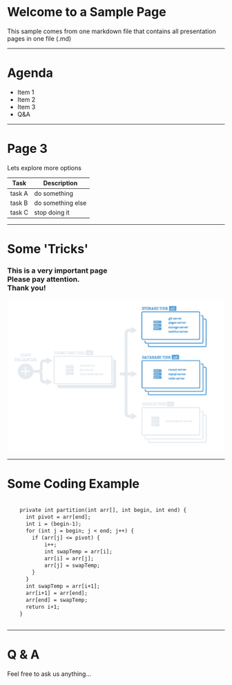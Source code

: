 # Welcome to a Sample Page 
This sample comes from one markdown file that contains all presentation pages in one file (.md)

---

# Agenda

- Item 1
- Item 2
- Item 3
- Q&A

---

# Page 3

Lets explore more options

|Task|Description|
|---|---|
|task A| do something|
|task B| do something else|
|task C| stop doing it|

---

# Some 'Tricks'

<div class="container">
    <div class="column-left">
        <h3>This is a very important page<br>Please pay attention.<br>Thank you!</h3>
    </div>
    <div class="image-column">
        <img src="../images/cluster-diagram.png">
    </div>
</div>

---

# Some Coding Example

<pre><code data-line-numbers="3-5|8-10|13-15">
    private int partition(int arr[], int begin, int end) {
      int pivot = arr[end];
      int i = (begin-1);
      for (int j = begin; j < end; j++) {
        if (arr[j] <= pivot) {
            i++;
            int swapTemp = arr[i];
            arr[i] = arr[j];
            arr[j] = swapTemp;
        }
      }
      int swapTemp = arr[i+1];
      arr[i+1] = arr[end];
      arr[end] = swapTemp;
      return i+1;
    }
  </code></pre>

---

# Q & A

Feel free to ask us anything...